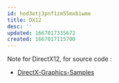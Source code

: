 ```yaml
---
id: hod3etj3pnf1zm55mxbiwme
title: DX12
desc: ''
updated: 1667017335672
created: 1667017115700
---
```


Note for DirectX12, for source code :

- [DirectX-Graphics-Samples](https://github.com/microsoft/DirectX-Graphics-Samples) 